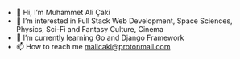 - 👋 Hi, I’m Muhammet Ali Çaki
- 👀 I’m interested in Full Stack Web Development, Space Sciences, Physics, Sci-Fi and Fantasy Culture, Cinema
- 🌱 I’m currently learning Go and Django Framework
- 📫 How to reach me malicaki@protonmail.com

<!---
malicaki/malicaki is a ✨ special ✨ repository because its `README.md` (this file) appears on your GitHub profile.
You can click the Preview link to take a look at your changes.
--->
